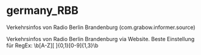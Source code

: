 # germany_RBB
Verkehrsinfos von Radio Berlin Brandenburg (com.grabow.informer.source) 

Verkehrsinfos von Radio Berlin Brandenburg via Website.
Beste Einstellung für RegEx: \b[A-Z][ ]{0,1}[0-9]{1,3}\b
